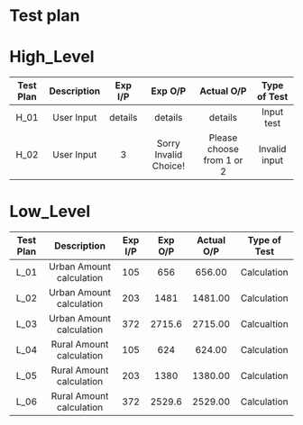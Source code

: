 # Test plan
# High_Level
Test Plan | Description | Exp I/P | Exp O/P | Actual O/P | Type of Test 
|:--:|:--:|:--:|:--:|:--:|:--:|
| H_01| User Input | details | details| details | Input test|
| H_02| User Input | 3 | Sorry Invalid Choice! |Please choose from 1 or 2 | Invalid input |


# Low_Level
Test Plan | Description | Exp I/P | Exp O/P | Actual O/P | Type of Test 
|:--:|:--:|:--:|:--:|:--:|:--:|
|L_01| Urban Amount calculation | 105 | 656 | 656.00 | Calculation|
|L_02| Urban Amount calculation  | 203| 1481 | 1481.00 | Calculation |
|L_03| Urban Amount calculation  | 372 | 2715.6 | 2715.00 | Calcualtion |
|L_04| Rural Amount calculation  | 105 | 624 | 624.00 |Calculation | 
|L_05|Rural Amount calculation  | 203 | 1380 |1380.00 | Calculation | 
|L_06|Rural Amount calculation  | 372| 2529.6 |2529.00| Calculation |


